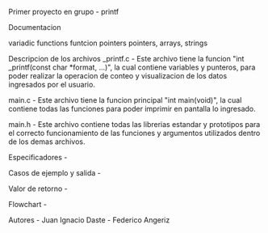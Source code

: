 Primer proyecto en grupo - printf

Documentacion

variadic functions
funtcion pointers
pointers, arrays, strings

Descripcion de los archivos
_printf.c - 
	Este archivo tiene la funcion "int _printf(const char *format, ...)", la cual contiene variables y punteros, para poder realizar la operacion de conteo y visualizacion de los datos ingresados por el usuario.

main.c - 
	Este archivo tiene la funcion principal "int main(void)", la cual contiene todas las funciones para poder imprimir en pantalla lo ingresado.

main.h - 
	Este archivo contiene todas las librerias estandar y prototipos para el correcto funcionamiento de las funciones y argumentos utilizados dentro de los demas archivos.

Especificadores - 
	
Casos de ejemplo y salida - 

Valor de retorno - 

Flowchart - 

Autores - 
	Juan Ignacio Daste - Federico Angeriz
